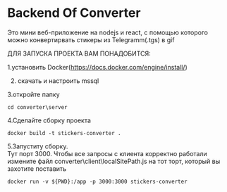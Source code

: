 # Backend Of Converter


Это мини веб-приложение на nodejs и react, c помощью которого можно конвертирвать стикеры из Telegramm(.tgs) в gif


ДЛЯ ЗАПУСКА ПРОЕКТА ВАМ ПОНАДОБИТСЯ:

1.установить Docker(https://docs.docker.com/engine/install/)

2. скачать и настроить mssql


3.откройте папку

```cd converter\server```

4.Сделайте сборку проекта

```docker build -t stickers-converter .```


5.Запуститу сборку.  
Тут порт 3000. Чтобы все запросы с клиента корректно работали измените файл converter\client\localSitePath.js на тот торт, который вы захотите поставить

```docker run -v ${PWD}:/app -p 3000:3000 stickers-converter```




